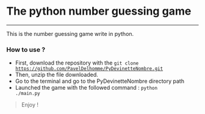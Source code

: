 # The python number guessing game
___
This is the number guessing game write in python.

### How to use ?

 - First, download the repository with the <code>git clone https://github.com/PavelDelhomme/PyDevinetteNombre.git </code>
 - Then, unzip the file downloaded.
 - Go to the terminal and go to the PyDevinetteNombre directory path
 - Launched the game with the followed command : <code>python ./main.py</code>

> Enjoy !
